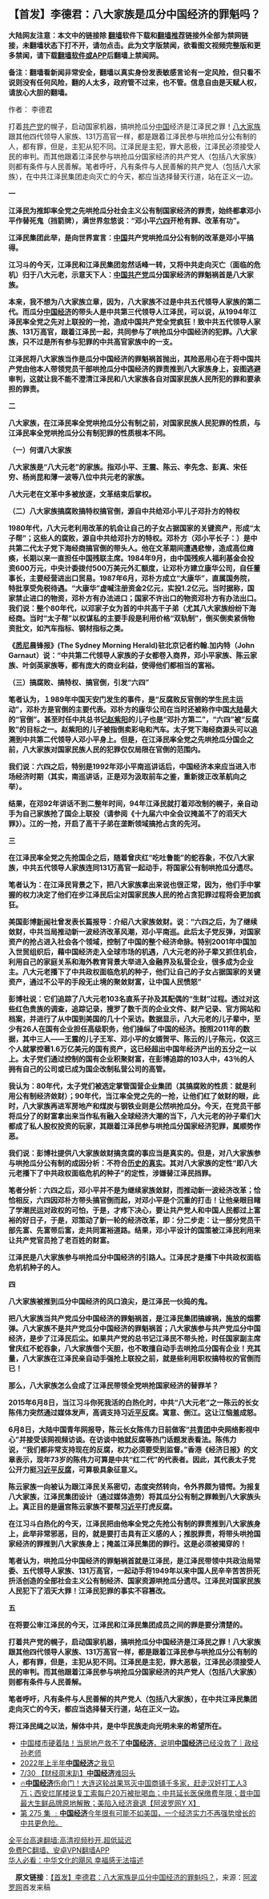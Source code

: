  <!-- 面包屑导航 --> <h2>【首发】李德君：八大家族是瓜分中国经济的罪魁吗？</h2> <p class="notice"><b>大陆网友注意：本文中的链接除 <a href="https://github.com/bannedbook/fanqiang" >翻墙</a>软件下载和<a href="https://github.com/killgcd/justmysocks/blob/master/README.md">翻墙推荐</a>链接外全部为禁网链接，未翻墙状态下打不开，请勿点击。此为文字版禁闻，欲看图文视频完整版和更多禁闻，请下载<a href="https://github.com/bannedbook/fanqiang">翻墙软件或APP</a>后翻墙上禁闻网。</p><p>备注：翻墙看新闻非常安全，翻墙以真实身份发表敏感言论有一定风险，但只看不说则没有任何风险，翻的人太多，政府管不过来，也不管。信息自由是天赋人权，请放心大胆的翻墙。</b></p>  <div class="entry"> <p>作者： 李德君</p> <p id="summary">打着<a href="https://www.bannedbook.org/bnews/tag/%e5%85%b1%e4%ba%a7%e5%85%9a/" class="st_tag internal_tag" rel="tag" title="标签 共产党 下的日志">共产党</a>的幌子，启动国家机器，搞哄抢瓜分<span class='wp_keywordlink_affiliate'><a href="https://www.bannedbook.org/" title="中国" target="_blank">中国</a></span>经济是江泽民之罪！<a href="https://www.bannedbook.org/bnews/tag/%e5%85%ab%e5%a4%a7%e5%ae%b6%e6%97%8f/" class="st_tag internal_tag" rel="tag" title="标签 八大家族 下的日志">八大家族</a>跟其他四代领导人家族、131万高官一样，都是跟着江泽民参与哄抢瓜分公有制的人，都有罪，但是，主犯从犯不同。江泽民是主犯，罪大恶极，江泽民必须接受人民的审判。而其他跟着江泽民参与哄抢瓜分国家经济的共产党人（包括八大家族）则都有条件与人民善解。笔者呼吁，凡有条件与人民善解的共产党人（包括八大家族），在中共江泽民集团走向灭亡的今天，都应当选择替天行道，站在正义一边。</p> <p><strong>一</strong></p> <p><strong>江泽民为推卸率全党之先哄抢瓜分社会主义公有制国家经济的罪责，始终都拿邓小平作替死鬼（挡箭牌），满世界忽悠说：“邓小平<span class='wp_keywordlink'><a href="https://www.bannedbook.org/forum2/topic2509.html" title="《中国六四真相》" target="_blank">六四</a></span>开枪有罪、改革有功”。</strong></p> <p><strong>江泽民集团此举，是向世界宣言：<a href="https://www.bannedbook.org/bnews/tag/%E4%B8%AD%E5%9B%BD/" class="st_tag internal_tag" rel="tag" title="标签 中国 下的日志">中国</a>共产党哄抢瓜分公有制的改革是邓小平搞得。</strong></p> <p><strong>江习斗的今天，江泽民和江泽民集团忽然话峰一转，又将中共走向灭亡（面临的危机）归于八大元老，示意天下人：<a href="https://www.bannedbook.org/bnews/tag/%e4%b8%ad%e5%9b%bd%e5%85%b1%e4%ba%a7%e5%85%9a/" class="st_tag internal_tag" rel="tag" title="标签 中国共产党 下的日志">中国共产党</a>瓜分国家经济的罪魁祸首是八大家族。</strong></p> <p><strong>本来，我不想为八大家族立章，因为，八大家族不过是中共五代领导人家族的第二代。而瓜分<a href="https://www.bannedbook.org/bnews/tag/%e4%b8%ad%e5%9b%bd%e7%bb%8f%e6%b5%8e/" class="st_tag internal_tag" rel="tag" title="标签 中国经济 下的日志">中国经济</a>的带头人是中共第三代领导人江泽民，可以说，从</strong><strong>1994</strong><strong>年江泽民率全党之先对上联投的一抢，造成中国共产党全党疯狂！致中共五代领导人家族、</strong><strong>131</strong><strong>万高官，跟着江泽民一起，共同参与了哄抢瓜分中国经济的犯罪。八大家族，只不过是所有参与犯罪的中共高官家族中的一支。</strong></p> <p><strong>江泽民将八大家族当作是瓜分中国经济的罪魁祸首抛出，其险恶用心在于将中国共产党由他本人带领党员干部哄抢瓜分中国经济的罪责推到八大家族身上，妄图逃避审判，这就让我不能不澄清江泽民和八大家族各自对国家民族人民所犯的罪和要承担的罪责。</strong></p> <p><strong>二</strong></p> <p><strong>八大家族，在江泽民率全党哄抢瓜分公有制之前，对国家民族人民犯罪的性质，与江泽民率全党哄抢瓜分公有制犯罪的性质根本不同。</strong></p> <p><strong>（一）何谓八大家族</strong></p>  <p><strong>八大家族是“八大元老”的家族。</strong><strong>指邓小平、王震、陈云、李先念、彭真、宋任穷、杨尚昆和薄一波等八位中共元老的家族。</strong></p> <p><strong>八大元老在文革中多被放逐，文革结束后掌权。</strong></p> <p><strong>（二）八大家族搞腐败搞特权搞官倒，源自中共给邓小平儿子邓扑方的特权</strong></p> <p><strong>1980</strong><strong>年代，八大元老利用改革的机会让自己的子女占据国家的关键资产，形成“太子帮”；这些人的腐败，源自中共给邓扑方的特权。</strong><strong>邓朴方（邓小平长子：）是中共第二代太子党下海经商搞官倒的带头人。他在文革期间遭遇悲惨，造成高位瘫痪，长期以来一直担任中国残联主席。</strong><strong>1984</strong><strong>年</strong><strong>9</strong><strong>月，由中国残疾人福利基金会投资</strong><strong>600</strong><strong>万元，中央计委拨付</strong><strong>500</strong><strong>万美元外汇额度，让邓朴方建立康华公司，自任董事长，主要经营进出口贸易。</strong><strong>1987</strong><strong>年</strong><strong>6</strong><strong>月，邓朴方成立“大康华”，直属国务院，特批享受免税待遇。“大康华”虚喊注册资金</strong><strong>2</strong><strong>亿元，实投</strong><strong>1.2</strong><strong>亿元。当时据称，国家禁止进口的物资，邓朴方有办法进口；国家不许出口的物资邓朴方有办法出口。我们说：整个</strong><strong>80</strong><strong>年代，以邓家子女为首的中共高干子弟（尤其八大家族纷纷下海经商。当时“太子帮”以权谋私的主要手段是利用价格“双轨制”，倒买倒卖紧俏物资批文，如汽车指标、钢材指标之类。</strong></p> <p><strong>《<a href="https://www.bannedbook.org/bnews/tag/%e6%82%89%e5%b0%bc/" class="st_tag internal_tag" rel="tag" title="标签 悉尼 下的日志">悉尼</a>晨锋报》</strong><strong>(The Sydney Morning Herald)</strong><strong>驻北京记者约翰</strong><strong>.</strong><strong>加内特（</strong><strong>John Garnaut</strong><strong>）说：“中共第二代领导人家族的子女都卷入商界，邓小平家族、陈云家族、叶剑英家族等，都有庞大的商业利益，使得他们都相当的富裕。</strong></p> <p><strong>（三）搞腐败、搞特权、搞官倒，引发“六四”</strong></p> <p><strong>笔者认为，１</strong><strong>989</strong><strong>年中国天安门发生的事件，是“反腐败反官倒的学生民主运动”，邓朴方是官倒的主要代表。邓朴方的康华公司在当时还被称作中国<span class='wp_keywordlink_affiliate'><a href="https://www.bannedbook.org/" title="大陆" target="_blank">大陆</a></span>最大的“官倒”。甚至时任中共总书记<span class='wp_keywordlink'><a href="https://www.bannedbook.org/forum2/topic93.html" title="《改革历程-赵紫阳回忆录》" target="_blank">赵紫阳</a></span>的儿子也是“邓扑方第二”，“六四”被“反腐败”的目标之一。赵紫阳的儿子被指倒卖彩电和汽车。太子党下海经商源头可以追溯到中共第二代领导人邓小平身上。但是，在江泽民率全党之先哄抢瓜分国企之前，八大家族对国家民族人民的犯罪仅仅局限在官倒的范围内。</strong></p> <p><strong>我们说：六四之后，特别是</strong><strong>1992</strong><strong>年邓小平南巡讲话后，中国经济本来应当进入市场经济时期（其实，南巡讲话，正是邓为汲取前车之鉴，重新拨正改革航向之举）。</strong></p> <p><strong>结果，在邓</strong><strong>92</strong><strong>年讲话不到二整年时间，</strong><strong>94</strong><strong>年江泽民就打着邓改制的幌子，亲自动手为自己家族抢了国企上联投（请参阅《十九届六中全会议掩盖不了的滔天大罪》）。江的一抢，开启了高干子弟在垄断领域搞抢占贪的先河。</strong></p> <p><strong>三</strong></p> <p><strong>在江泽民率全党之先抢国企之后，随着曾庆红“吃吐鲁能”的蛇吞象，不仅八大家族，中共五代领导人家族连同</strong><strong>131</strong><strong>万高官一起动手，将国家公有制哄抢瓜分遗尽。</strong></p>  <p><strong>笔者认为：在江泽民背景之下，把八大家族拿出来说也很正常，因为，他们手中掌握的权力决定了他们在步江泽民后尘对国家民族人民的抢占贪犯罪过程将会更加疯狂。</strong></p> <p><strong>美国彭博<span class='wp_keywordlink_affiliate'><a href="https://www.bannedbook.org/" title="新闻">新闻</a></span>社曾发表长篇报导：介绍八大家族敛财。说：“六四之后，为了继续敛财，中共当局推动新一波经济改革风潮，邓小平南巡。此后太子党反弹，对国家资产的抢占进入社会各个领域，控制了中国的整个经济命脉。特别</strong><strong>2001</strong><strong>年中国加入世贸组织后，藉中国经济走入全球市场的机遇，八大元老的孙子辈又抓住机会，利用自己的家庭关系和海外教育背景大举进入金融界及私营企业，很多成为企业主。八大元老播下了中共政权面临危机的种子，他们让自己的子女占据国家的关键资产，通过不公平的手段无止境的聚敛财富，让中国人民愤怒”</strong></p> <p><strong>彭博社说：它们追踪了八大元老</strong><strong>103</strong><strong>名直系子孙及其配偶的“生财”过程。透过对这些红色贵族的调查，追踪记录，搜罗了数千页的企业文件、财产记录、官方网站和档案，并进行了从中国到美国的几十个采访。数据显示，八大元老的儿子辈中，至少有</strong><strong>26</strong><strong>人在国有企业担任高级职务，他们操纵了中国的经济。按照</strong><strong>2011</strong><strong>年的数据，其中三人</strong><strong>——</strong><strong>王震的儿子王军、邓小平的女婿贺平、陈云的儿子陈元，仅这三个人就掌控著</strong><strong>1.6</strong><strong>万亿美元的国有资产，这已经超出中国年经济产出的五分之一以上。太子党们通过控制的国有企业积聚财富，在彭博追踪的</strong><strong>103</strong><strong>人中，</strong><strong>43</strong><strong>％的人拥有自己的公司或已成为国企改制私营公司的高管。</strong></p> <p><strong>我认为：</strong><strong>80</strong><strong>年代，太子党们被选定掌管国营企业集团（其搞腐败的性质：就是利用公有制经济敛财）；</strong><strong>90</strong><strong>年代，当江率全党之先的一抢，让他们红了敛财的眼，此时，八大家族再进军房地产和煤炭与钢铁业则是公然哄抢瓜分。今天，在党员干部将瓜分了的财富拿出来当作私有融入全球经济大潮的当下，八大元老的孙子辈们大都成了私人股权投资的玩家，其跟着江泽民参与哄抢瓜分国家经济犯罪，属顺势作恶。</strong></p> <p><strong>我们说：彭博社提供八大家族敛财搞贪腐的事应当是真实的。但是，对八大家族参与哄抢瓜分公有制的成因分析：不符合<span class='wp_keywordlink'><a href="https://www.bannedbook.org/forum24/topic1547.html" title="历史的真实-万古轮回的记忆" target="_blank">历史的真实</a></span>。</strong><strong>其对八大家族的定性“即八大元老播下了中共政权面临危机的种子”的定性，涉嫌替江泽民挡罪。</strong></p> <p><strong>笔者分析：六四之后，邓小平并不是为继续家族敛财，而推动新一波经济改革；恰恰相反，六四因邓朴方带头搞官倒而起，对邓小平是个沉重的打击！让他亲眼目睹了学潮民运对政权的可怕，于是，才疼下决心，要让共产党人和中国人民都过上富裕的好日子，于是，邓策动了新一轮的经济改革，即：分二步走：让一部分党员干部先富、先富带后富，走共同富裕道路。结果，邓小平设计的国策被江泽民利用来让共产党官员抢了老百姓的财富。</strong></p> <p><strong>江泽民是八大家族参与哄抢瓜分中国经济的引路人。</strong><strong>江泽民才是播下中共政权面临危机机种子的人。</strong></p> <p><strong>四</strong></p> <p><strong>八大家族被推到瓜分中国经济的风口浪尖，是江泽民一伙捣的鬼。</strong></p> <p><strong>把八大家族当共产党瓜分中国经济的罪魁祸首，是江泽民集团搞嫁祸，施放的烟雾弹。八大家族不是共产党瓜分中国经济的罪魁祸首；八大家族参与共产党瓜分中国经济，是步了江泽民后尘。如果共产党的总书记江泽民不带头抢，时任国家副主席曾庆红不蛇吞象，八大家族借个天胆，也不敢擅自动手去哄抢瓜分国有企业！充其量，八大家族在江泽民亲自动手强抢上联投之前，就是些利用职权搞特权的官倒而已！</strong></p> <p><strong>那么，八大家族怎么会成了江泽民带领全党哄抢国家经济的替罪羊？</strong></p>  <p><strong>2015</strong><strong>年</strong><strong>6</strong><strong>月</strong><strong>8</strong><strong>日</strong><strong>，当江习斗你死我活的白热化时，中共“八大元老”之一陈云的长女陈伟力突然通过媒体发声，高调支持习近<span class='wp_keywordlink'><a href="https://www.bannedbook.org/forum11/topic332.html" title="禁片：平反的把戏" target="_blank">平反</a></span>腐。</strong><strong>寓意、倒江。这让江恼羞成怒。</strong></p> <p><strong>6</strong><strong>月</strong><strong>8</strong><strong>日</strong><strong>，大陆中国青年网报导，陈云长女陈伟力日前做客“<a href="https://www.bannedbook.org/bnews/tag/%e5%85%b1%e9%9d%92%e5%9b%a2/" class="st_tag internal_tag" rel="tag" title="标签 共青团 下的日志">共青团</a>中央网络影视中心”并接受该网视频访谈。在访谈中她就反腐等热门话题发表看法。陈伟力说，“我们都非常支持现在的反腐，权力必须要受到监督。”香港《经济日报》的文章表示，现年</strong><strong>73</strong><strong>岁的陈伟力可算是中共“红二代”的代表者。因此，其代表太子党公开力挺<a href="https://www.bannedbook.org/bnews/tag/%e4%b9%a0%e8%bf%91%e5%b9%b3%e5%8f%8d%e8%85%90/" class="st_tag internal_tag" rel="tag" title="标签 习近平反腐 下的日志">习近平反腐</a>，可算极具象征意义。</strong></p> <p><strong>陈云家族一向被认为跟江泽民关系密切，态度突然转向，令外界颇为错愕。为报复八大家族，江泽民集团设计（通过媒体造势）将其瓜分公有制之罪赖到八大家族头上。真正目的是逼宫陈云家族不要帮<a href="https://www.bannedbook.org/bnews/tag/%e4%b9%a0%e8%bf%91%e5%b9%b3/" class="st_tag internal_tag" rel="tag" title="标签 习近平 下的日志">习近平</a>打虎反腐。</strong></p> <p><strong>在江习斗白热化的今天，江泽民把由他率全党之先抢公有制的罪责推到八大家族身上，此举非常邪恶，目的，就是要打击具有正义感的人；推脱罪责，将带头哄抢国家经济的罪推到八大家族身上；掩盖江泽民集团的罪行。这是必须被揭穿的！</strong></p> <p><strong>笔者认为，哄抢瓜分中国经济的罪魁祸首就是江泽民，是江泽民带领中共政治局常委、五代领导人家族、</strong><strong>131</strong><strong>万高官，一起动手将</strong><strong>1949</strong><strong>年以来中国人民辛辛苦苦抍死抍活创造的全部社会主义公有制经济、国家资源哄抢瓜分遗尽。江泽民对国家民族人民犯下了滔天大罪！江泽民犯罪的事实不容篡改。</strong></p> <p><strong>五</strong></p> <p><strong>在将要公审江泽民的今天，江泽民和江泽民集团成员之间的罪是要分清楚的。</strong></p> <p><strong>打着共产党的幌子，启动国家机器，搞哄抢瓜分中国经济是江泽民之罪！八大家族跟其他四代领导人家族、</strong><strong>131</strong><strong>万高官一样，都是跟着江泽民参与哄抢瓜分公有制的人，都有罪，但是，主犯从犯不同。江泽民是主犯，罪大恶极，江泽民必须接受人民的审判。而其他跟着江泽民参与哄抢瓜分国家经济的共产党人（包括八大家族）则都有条件与人民善解。</strong></p> <p><strong>笔者呼吁，凡有条件与人民善解的共产党人（包括八大家族），在中共江泽民集团走向灭亡的今天，都应当选择替天行道，站在正义一边。</strong></p> <p><strong>将江泽民绳之以法，解体中共，是中华民族走向光明未来的希望所在。</strong></p> <div id="taboola-mid-1"></div>  <ul class='op-related-articles' title='相关阅读'> <li><a href='https://www.bannedbook.org/bnews/bannedvideo/20220731/1765460.html' target='_blank'>中国楼市硬着陆！当房地产救不了<b>中国经济</b>，说明<b>中国经济</b>已经没救了｜政经孙老师</a></li> <li><a href='https://www.bannedbook.org/bnews/baitai/20220731/1765338.html' target='_blank'>2022年上半年<b>中国经济</b>之我见</a></li> <li><a href='https://www.bannedbook.org/bnews/taiwannews/20220730/1765203.html' target='_blank'>7/30 【财经周末趴】<b>中国经济</b>难回头</a></li> <li><a href='https://www.bannedbook.org/bnews/bannedvideo/20220730/1765165.html' target='_blank'>🔥<b>中国经济</b>伤命门！大连这轮战果骂灭中国商铺千多家，赶走汉奸打工人3万；西安烂尾楼说复工索每户20万被批喝血；中共延长医保缴费年限；昔中国最大生鲜品牌原地解散；美陷入经济衰退【阿波罗网Y X】</a></li> <li><a href='https://www.bannedbook.org/bnews/bannedvideo/20220730/1764951.html' target='_blank'>第 275 集 ﹕<b>中国经济</b>今年很有可能不如美国，一个经济实力不再强势增长的中共更危险。</a></li> </ul> <p class="texttj"> <a href="https://github.com/bannedbook/fanqiang/wiki/V2ray%E6%9C%BA%E5%9C%BA" target="_blank">全平台高速翻墙:高清视频秒开,超低延迟</a><br/> <a href="https://github.com/bannedbook/fanqiang/wiki/%E7%A6%81%E9%97%BB%E7%BD%91%E5%AE%89%E5%8D%93%E7%BF%BB%E5%A2%99%E6%96%B0%E9%97%BBAPP" target="_blank">免费PC翻墙、安卓VPN翻墙APP</a><br/> <a href="https://www.bannedbook.org/bnews/comments/20220220/1694796.html" target="_blank">华人必看：中华文化的飓风 幸福感无法描述</a> </p> <p class="src-info">　<b>原文链接</b>：<a class="src_link" href="https://www.aboluowang.com/2022/0801/1783374.html" target="_blank">【首发】李德君：八大家族是瓜分中国经济的罪魁吗？</a>，来源：<span class='wp_keywordlink_affiliate'><a href="https://www.aboluowang.com/" title="阿波罗网" target="_blank">阿波罗网</a></span>首发来稿 </p><a name='sharetosocial'></a>  <div style="margin-bottom:5px;padding-bottom:5px;clear:both"> <div id="archive-pix-1" class="banner-ads"> <!-- AuctionX Display platform tag START --> <div id="27602x728x90x621x_ADSLOT1" clicktrack="%%CLICK_URL_ESC%%"></div>  <!-- AuctionX Display platform tag END --> </div> <div id="archive-pix-2" class="banner-ads"> <!-- AuctionX Display platform tag START --> <div id="27556x300x250x621x_ADSLOT1" clicktrack="%%CLICK_URL_ESC%%" style="margin:0 auto;text-align:center"></div>  <!-- AuctionX Display platform tag END --> </div> </div>  <div id="archive-pix-1" class="banner-ads"> <!-- AuctionX Display platform tag START --> <div id="27603x728x90x621x_ADSLOT1" clicktrack="%%CLICK_URL_ESC%%"></div>  <!-- AuctionX Display platform tag END --> </div> </div><!--END ENTRY--> 